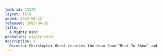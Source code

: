 ```yaml
---
tmdb-id: 13370
layout: film
added: 2023-08-22
released: 2003-04-16
title: >
  A Mighty Wind
permalink: mighty-wind
description: >
  Director Christopher Guest reunites the team from "Best In Show" and "Waiting for Guffman" to tell the story of '60s-era folk musicians, who, inspired by the death of their former manager, get back on the stage for one concert in New York City's Town Hall.
---
```

